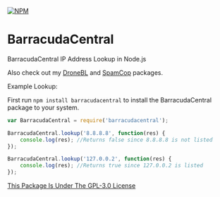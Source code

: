 [![NPM](https://nodei.co/npm/barracudacentral.png?downloads=true&downloadRank=true&stars=true)](https://npmjs.com/package/barracudacentral/)

# BarracudaCentral
BarracudaCentral IP Address Lookup in Node.js

Also check out my [DroneBL](https://npmjs.com/package/dronebl) and [SpamCop](https://npmjs.com/package/spamcop) packages.

Example Lookup:

First run ```npm install barracudacentral``` to install the BarracudaCentral package to your system.

```javascript
var BarracudaCentral = require('barracudacentral');

BarracudaCentral.lookup('8.8.8.8', function(res) {
	console.log(res); //Returns false since 8.8.8.8 is not listed
});

BarracudaCentral.lookup('127.0.0.2', function(res) {
	console.log(res); //Returns true since 127.0.0.2 is listed
});
```

[This Package Is Under The GPL-3.0 License](https://raw.githubusercontent.com/AlphaT3ch/BarracudaCentral/master/LICENSE.txt)